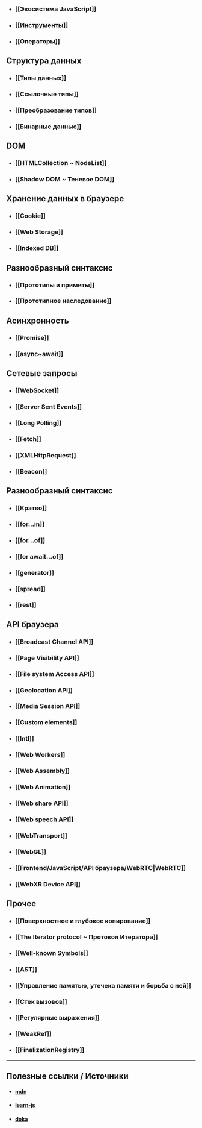 - ### [[Экосистема JavaScript]]
- ### [[Инструменты]]
- ### [[Операторы]]
## Структура данных
- ### [[Типы данных]]
- ### [[Ссылочные типы]]
- ### [[Преобразование типов]]
- ### [[Бинарные данные]]
## DOM
- ### [[HTMLCollection ~ NodeList]]
- ### [[Shadow DOM ~ Теневое DOM]]
## Хранение данных в браузере
- ### [[Сookie]]
- ### [[Web Storage]]
- ### [[Indexed DB]]
## Разнообразный синтаксис
- ### [[Прототипы и примиты]]
- ### [[Прототипное наследование]]
## Асинхронность
- ### [[Promise]]
- ### [[async~await]]
## Сетевые запросы
- ### [[WebSocket]]
- ### [[Server Sent Events]]
- ### [[Long Polling]]
- ### [[Fetch]]
- ### [[XMLHttpRequest]]
- ### [[Beacon]]
## Разнообразный синтаксис
- ### [[Кратко]]
- ### [[for...in]]
- ### [[for...of]]
- ### [[for await...of]]
- ### [[generator]]
- ### [[spread]]
- ### [[rest]]
## API браузера
- ### [[Broadcast Channel API]]
- ### [[Page Visibility API]]
- ### [[File system Access API]]
- ### [[Geolocation API]]
- ### [[Media Session API]]
- ### [[Custom elements]]
- ### [[Intl]]
- ### [[Web Workers]]
- ### [[Web Assembly]]
- ### [[Web Animation]]
- ### [[Web share API]]
- ### [[Web speech API]]
- ### [[WebTransport]]
- ### [[WebGL]]
- ### [[Frontend/JavaScript/API браузера/WebRTC|WebRTC]]
- ### [[WebXR Device API]]
## Прочее
- ### [[Поверхностное и глубокое копирование]]
- ### [[The Iterator protocol ~ Протокол Итератора]]
- ### [[Well-known Symbols]]
- ### [[AST]]
- ### [[Управление памятью, утечека памяти и борьба с ней]]
- ### [[Cтек вызовов]]
- ### [[Регулярные выражения]]
- ### [[WeakRef]]
- ### [[FinalizationRegistry]]


---

## Полезные ссылки / Источники
- #### [mdn](https://developer.mozilla.org/ru/docs/Web/JavaScript)
- #### [learn-js](https://learn.javascript.ru)
- #### [doka](https://doka.guide/js/)

